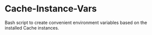 Cache-Instance-Vars
===================

Bash script to create convenient environment variables based on the installed Cache instances.
